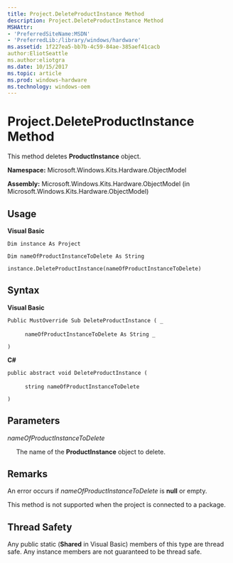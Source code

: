 ```yaml
---
title: Project.DeleteProductInstance Method
description: Project.DeleteProductInstance Method
MSHAttr:
- 'PreferredSiteName:MSDN'
- 'PreferredLib:/library/windows/hardware'
ms.assetid: 1f227ea5-bb7b-4c59-84ae-385aef41cacb
author:EliotSeattle
ms.author:eliotgra
ms.date: 10/15/2017
ms.topic: article
ms.prod: windows-hardware
ms.technology: windows-oem
---
```


# Project.DeleteProductInstance Method


This method deletes **ProductInstance** object.

**Namespace:** Microsoft.Windows.Kits.Hardware.ObjectModel

**Assembly:** Microsoft.Windows.Kits.Hardware.ObjectModel (in Microsoft.Windows.Kits.Hardware.ObjectModel)

## <span id="Usage"></span><span id="usage"></span><span id="USAGE"></span>Usage


**Visual Basic**

`Dim instance As Project`

`Dim nameOfProductInstanceToDelete As String`

`instance.DeleteProductInstance(nameOfProductInstanceToDelete)`

## <span id="Syntax"></span><span id="syntax"></span><span id="SYNTAX"></span>Syntax


**Visual Basic**

`Public MustOverride Sub DeleteProductInstance ( _`

          `nameOfProductInstanceToDelete As String _`

`) `

**C#**

`public abstract void DeleteProductInstance (`

          `string nameOfProductInstanceToDelete`

`)`

## <span id="Parameters"></span><span id="parameters"></span><span id="PARAMETERS"></span>Parameters


*nameOfProductInstanceToDelete*

     The name of the **ProductInstance** object to delete.

## <span id="Remarks"></span><span id="remarks"></span><span id="REMARKS"></span>Remarks


An error occurs if *nameOfProductInstanceToDelete* is **null** or empty.

This method is not supported when the project is connected to a package.

## <span id="Thread_Safety"></span><span id="thread_safety"></span><span id="THREAD_SAFETY"></span>Thread Safety


Any public static (**Shared** in Visual Basic) members of this type are thread safe. Any instance members are not guaranteed to be thread safe.

 

 






